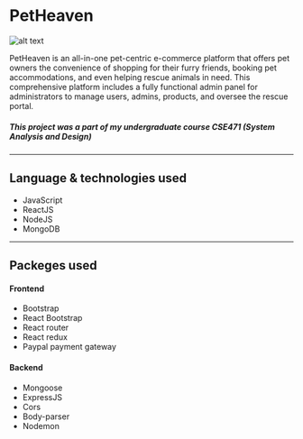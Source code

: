 # **PetHeaven**

![alt text](https://www.dl.dropboxusercontent.com/scl/fi/dh9u4zvea3586ibe05a52/Screenshot-2023-09-13-142611.png?rlkey=y7xcmvvi46745d5de8rqso9a1&dl=0)

PetHeaven is an all-in-one pet-centric e-commerce platform that offers pet owners the convenience of shopping for their furry friends, booking pet accommodations, and even helping rescue animals in need. This comprehensive platform includes a fully functional admin panel for administrators to manage users, admins, products, and oversee the rescue portal. 
<br />

##### **This project was a part of my undergraduate course CSE471 (System Analysis and Design)**

---
## **Language & technologies used**
* JavaScript
* ReactJS
* NodeJS
* MongoDB

---

## **Packeges used**

#### Frontend
* Bootstrap
* React Bootstrap
* React router
* React redux
* Paypal payment gateway

#### Backend
* Mongoose
* ExpressJS
* Cors
* Body-parser
* Nodemon

